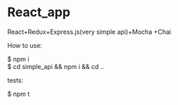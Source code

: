 # React_app
React+Redux+Express.js(very simple api)+Mocha +Chai

How to use:

$ npm i <br />
$ cd simple_api && npm i && cd .. 

tests:

$ npm t

